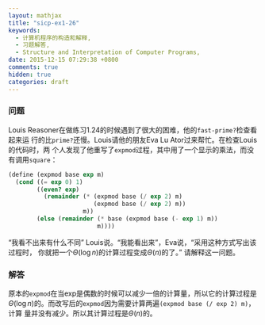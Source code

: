 ```yaml
---
layout: mathjax
title: "sicp-ex1-26"
keywords:
  - 计算机程序的构造和解释,
  - 习题解答,
  - Structure and Interpretation of Computer Programs,
date: 2015-12-15 07:29:38 +0800
comments: true
hidden: true
categories: draft
---
```


### 问题

Louis Reasoner在做练习1.24的时候遇到了很大的困难，他的`fast-prime?`检查看起来运
行的比`prime?`还慢。Louis请他的朋友Eva Lu Ator过来帮忙。在检查Louis的代码时，两
个人发现了他重写了`expmod`过程，其中用了一个显示的乘法，而没有调用`square`：

``` scheme
(define (expmod base exp m)
  (cond ((= exp 0) 1)
        ((even? exp)
          (remainder (* (expmod base (/ exp 2) m)
                        (expmod base (/ exp 2) m))
                     m))
        (else (remainder (* base (expmod base (- exp 1) m))
                         m))))
```

“我看不出来有什么不同” Louis说。“我能看出来”，Eva说，“采用这种方式写出该过程时，
你就把一个$\Theta (\log n)$的计算过程变成$\Theta (n)$的了。” 请解释这一问题。

### 解答

原本的`expmod`在当exp是偶数的时候可以减少一倍的计算量，所以它的计算过程是$\Theta
(\log n)$的。而改写后的`expmod`因为需要计算两遍`(expmod base (/ exp 2) m)`，计算
量并没有减少。所以其计算过程是$\Theta (n)$的。
